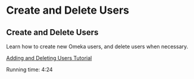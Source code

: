 Create and Delete Users
=======================

Create and Delete Users
---------------------------------------------------------------------------------------

Learn how to create new Omeka users, and delete users when necessary.

[Adding and Deleting Users Tutorial](../files/movies/adddeleteuser.mov)

Running time: 4:24

